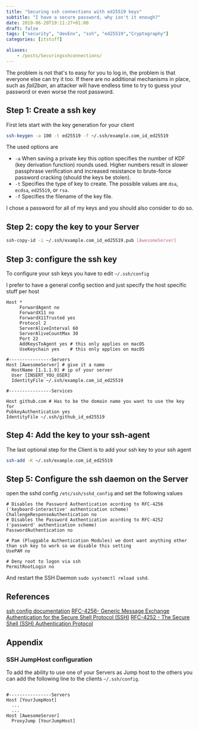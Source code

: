 ```yaml
---
title: "Securing ssh connections with ed25519 keys"
subtitle: "I have a secure password, why isn't it enough?"
date: 2019-06-20T19:11:27+01:00
draft: false
tags: ["security", "devEnv", "ssh", "ed25519","Cryptography"]
categories: [itstuff]

aliases:
    - /posts/Securingsshconnections/
---
```



The problem is not that's to easy for you to log in, the problem is that everyone else can try it too. If there are no additional mechanisms in place, such as *fail2ban*, an attacker will have endless time to try to guess your password or even worse the root password.

## Step 1: Create a ssh key

First lets start with the key generation for your client

``` sh
ssh-keygen -a 100 -t ed25519 -f ~/.ssh/example.com_id_ed25519
```
<!--more-->
The used options are

- `-a` When saving a private key this option specifies the number of KDF (key derivation function) rounds used.  Higher numbers result in slower passphrase verification and increased resistance to brute-force password cracking (should the keys be stolen).
- `-t` Specifies the type of key to create. The possible values are `dsa`, `ecdsa`, `ed25519`, or `rsa`.
- `-f` Specifies the filename of the key file.

I chose a password for all of my keys and you should also consider to do so.

## Step 2: copy the key to your Server

``` bash
ssh-copy-id -i ~/.ssh/example.com_id_ed25519.pub [AwesomeServer]
```

## Step 3: configure the ssh key

To configure your ssh keys you have to edit `~/.ssh/config`

I prefer to have a general config section and just specify the host specific stuff per host

``` config
Host *
     ForwardAgent no
     ForwardX11 no
     ForwardX11Trusted yes
     Protocol 2
     ServerAliveInterval 60
     ServerAliveCountMax 30
     Port 22
     AddKeysToAgent yes # this only applies on macOS
     UseKeychain yes    # this only applies on macOS

#----------------Servers
Host [AwesomeServer] # give it a name
  HostName [1.1.1.9] # ip of your server
  User [INSERT_YOU_USER]
  IdentityFile ~/.ssh/example.com_id_ed25519

#----------------Services

Host github.com # Has to be the domain name you want to use the key for
PubkeyAuthentication yes
IdentityFile ~/.ssh/github_id_ed25519
```

## Step 4: Add the key to your ssh-agent

The last optional step for the Client is to add your ssh key to your ssh agent

``` bash
ssh-add -K ~/.ssh/example.com_id_ed25519
```

## Step 5: Configure the ssh daemon on the Server

open the sshd config `/etc/ssh/sshd_config` and set the following values

``` config
# Disables the Password Authentication acording to RFC-4256 ('keyboard-interactive' authentication scheme)
ChallengeResponseAuthentication no
# Disables the Password Authentication acording to RFC-4252 ('password' authentication scheme)
PasswordAuthentication no

# Pam (Pluggable Authentication Modules) we dont want anything other than ssh key to work so we disable this setting
UsePAM no

# Deny root to logon via ssh
PermitRootLogin no
```

And restart the SSH Daemon `sudo systemctl reload sshd`.

## References

[ssh config documentation](https://www.ssh.com/ssh/sshd_config/)
[RFC-4256- Generic Message Exchange Authentication for the Secure Shell Protocol (SSH)](https://www.rfc-editor.org/rfc/rfc4251.html)
[RFC-4252 -  The Secure Shell (SSH) Authentication Protocol](https://www.rfc-editor.org/rfc/rfc4252.html)

## Appendix

### SSH JumpHost configuration

To add the ability to use one of your Servers as Jump host to the others you can add the following line to the clients `~/.ssh/config`.

``` config

#----------------Servers
Host [YourJumpHost]
  ...
  ...
Host [AwesomeServer]
  ProxyJump [YourJumpHost]
```
